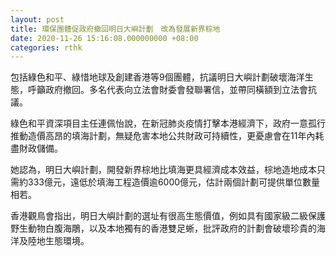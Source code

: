 ```yaml
---
layout: post
title: 環保團體促政府撤回明日大嶼計劃　改為發展新界棕地
date: 2020-11-26 15:16:08.000000000 +08:00
categories: rthk
---
```


包括綠色和平、綠惜地球及創建香港等9個團體，抗議明日大嶼計劃破壞海洋生態，呼籲政府撤回。多名代表向立法會財委會發聯署信，並帶同橫額到立法會抗議。

綠色和平資深項目主任連佩怡說，在新冠肺炎疫情打擊本港經濟下，政府一意孤行推動造價高昂的填海計劃，無疑危害本地公共財政可持續性，更憂慮會在11年內耗盡財政儲備。

她認為，明日大嶼計劃，開發新界棕地比填海更具經濟成本效益，棕地造地成本只需約333億元，遠低於填海工程造價逾6000億元，估計兩個計劃可提供單位數量相若。

香港觀鳥會指出，明日大嶼計劃的選址有很高生態價值，例如具有國家級二級保護野生動物白腹海鵰，以及本地獨有的香港雙足蜥，批評政府的計劃會破壞珍貴的海洋及陸地生態環境。
